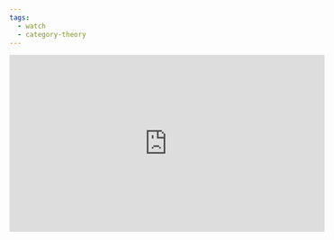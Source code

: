 ```yaml
---
tags:
  - watch
  - category-theory
---
```


<iframe width="560" height="315" src="https://www.youtube.com/embed/3ANp24j3pPs?si=APS0HUzOoJp1jv59" title="YouTube video player" frameborder="0" allow="accelerometer; autoplay; clipboard-write; encrypted-media; gyroscope; picture-in-picture; web-share" allowfullscreen></iframe>


